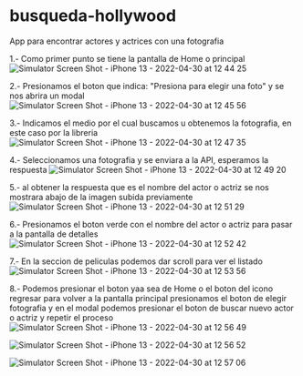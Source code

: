 # busqueda-hollywood

App para encontrar actores y actrices con una fotografia

1.- Como primer punto se tiene la pantalla de Home o principal
![Simulator Screen Shot - iPhone 13 - 2022-04-30 at 12 44 25](https://user-images.githubusercontent.com/49459859/166116509-2e9ffc98-5ec4-4972-974b-ad16780ceaed.png)

2.- Presionamos el boton que indica: "Presiona para elegir una foto" y se nos abrira un modal
![Simulator Screen Shot - iPhone 13 - 2022-04-30 at 12 45 56](https://user-images.githubusercontent.com/49459859/166116588-0665b385-6d0d-4f52-bf11-deca5a9eee97.png)

3.- Indicamos el medio por el cual buscamos u obtenemos la fotografia, en este caso por la libreria
![Simulator Screen Shot - iPhone 13 - 2022-04-30 at 12 47 35](https://user-images.githubusercontent.com/49459859/166116631-dd3ee77b-7a48-4c99-9cbe-f2711e9a6dbd.png)

4.- Seleccionamos una fotografia y se enviara a la API, esperamos la respuesta
![Simulator Screen Shot - iPhone 13 - 2022-04-30 at 12 49 20](https://user-images.githubusercontent.com/49459859/166116701-55a17364-b049-40ca-b44f-e2ea00b7b398.png)

5.- al obtener la respuesta que es el nombre del actor o actriz se nos mostrara abajo de la imagen subida previamente
![Simulator Screen Shot - iPhone 13 - 2022-04-30 at 12 51 29](https://user-images.githubusercontent.com/49459859/166116768-8cf651e9-f4fb-4ba0-b602-c9448685f179.png)

6.- Presionamos el boton verde con el nombre del actor o actriz para pasar a la pantalla de detalles
![Simulator Screen Shot - iPhone 13 - 2022-04-30 at 12 52 42](https://user-images.githubusercontent.com/49459859/166116816-22ece54f-a919-453b-9a41-059b48ee6f08.png)

7.- En la seccion de peliculas podemos dar scroll para ver el listado 
![Simulator Screen Shot - iPhone 13 - 2022-04-30 at 12 53 56](https://user-images.githubusercontent.com/49459859/166116844-c0690010-27ca-4714-9868-5a0ebcda90b5.png)

8.- Podemos presionar el boton yaa sea de Home o el boton del icono regresar para volver a la pantalla principal
presionamos el boton de elegir fotografia y en el modal podemos presionar el boton de buscar nuevo actor o actriz y repetir el proceso
![Simulator Screen Shot - iPhone 13 - 2022-04-30 at 12 56 49](https://user-images.githubusercontent.com/49459859/166116956-c051e2df-9dfd-4ffa-abc2-412889fa2357.png)

![Simulator Screen Shot - iPhone 13 - 2022-04-30 at 12 56 52](https://user-images.githubusercontent.com/49459859/166116968-64f245a8-8c96-437f-a059-e152e708509f.png)

![Simulator Screen Shot - iPhone 13 - 2022-04-30 at 12 57 06](https://user-images.githubusercontent.com/49459859/166116974-ad607faf-11be-4c46-8c27-db0ba1f4ce35.png)
